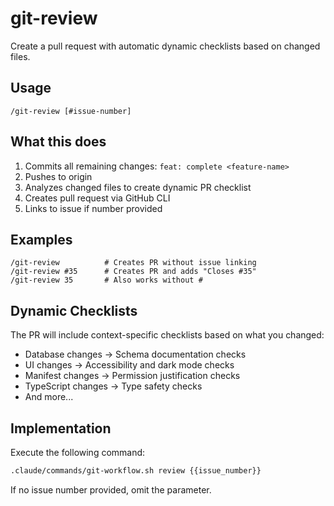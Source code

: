 # git-review

Create a pull request with automatic dynamic checklists based on changed files.

## Usage
```
/git-review [#issue-number]
```

## What this does
1. Commits all remaining changes: `feat: complete <feature-name>`
2. Pushes to origin
3. Analyzes changed files to create dynamic PR checklist
4. Creates pull request via GitHub CLI
5. Links to issue if number provided

## Examples
```
/git-review          # Creates PR without issue linking
/git-review #35      # Creates PR and adds "Closes #35"
/git-review 35       # Also works without #
```

## Dynamic Checklists
The PR will include context-specific checklists based on what you changed:
- Database changes → Schema documentation checks
- UI changes → Accessibility and dark mode checks
- Manifest changes → Permission justification checks
- TypeScript changes → Type safety checks
- And more...

## Implementation
Execute the following command:

```bash
.claude/commands/git-workflow.sh review {{issue_number}}
```

If no issue number provided, omit the parameter.